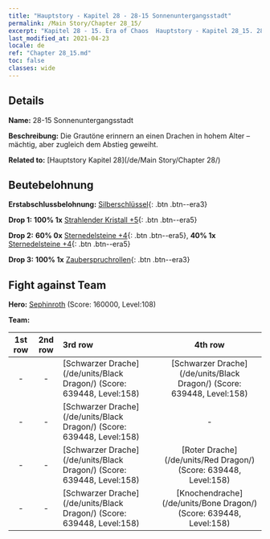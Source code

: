 ```yaml
---
title: "Hauptstory - Kapitel 28 - 28-15 Sonnenuntergangsstadt"
permalink: /Main Story/Chapter 28_15/
excerpt: "Kapitel 28 - 15. Era of Chaos  Hauptstory - Kapitel 28_15. 28-15 Sonnenuntergangsstadt"
last_modified_at: 2021-04-23
locale: de
ref: "Chapter 28_15.md"
toc: false
classes: wide
---
```


## Details

 **Name:** 28-15 Sonnenuntergangsstadt

 **Beschreibung:** Die Grautöne erinnern an einen Drachen in hohem Alter – mächtig, aber zugleich dem Abstieg geweiht.

 **Related to:** [Hauptstory Kapitel 28](/de/Main Story/Chapter 28/)

## Beutebelohnung

 **Erstabschlussbelohnung:** [Silberschlüssel](/ItemsDE/con_693/){: .btn .btn--era3}

 **Drop 1:** **100% 1x** [Strahlender Kristall +5](/ItemsDE/mat_101/){: .btn .btn--era5}

 **Drop 2:** **60% 0x** [Sternedelsteine +4](/ItemsDE/mat_93/){: .btn .btn--era5}, **40% 1x** [Sternedelsteine +4](/ItemsDE/mat_93/){: .btn .btn--era5}

 **Drop 3:** **100% 1x** [Zauberspruchrollen](/ItemsDE/con_694/){: .btn .btn--era3}


## Fight against Team
 **Hero:** [Sephinroth](/de/heroes/Sephinroth/) (Score: 160000, Level:108)

 **Team:**


  | 1st row | 2nd row | 3rd row | 4th row |
  |:----:|:----:|:----|:----:|
  | - | - | [Schwarzer Drache](/de/units/Black Dragon/) (Score: 639448, Level:158)  | [Schwarzer Drache](/de/units/Black Dragon/) (Score: 639448, Level:158)  |
  | - | - | [Schwarzer Drache](/de/units/Black Dragon/) (Score: 639448, Level:158)  | - |
  | - | - | [Schwarzer Drache](/de/units/Black Dragon/) (Score: 639448, Level:158)  | [Roter Drache](/de/units/Red Dragon/) (Score: 639448, Level:158)  |
  | - | - | [Schwarzer Drache](/de/units/Black Dragon/) (Score: 639448, Level:158)  | [Knochendrache](/de/units/Bone Dragon/) (Score: 639448, Level:158)  |


